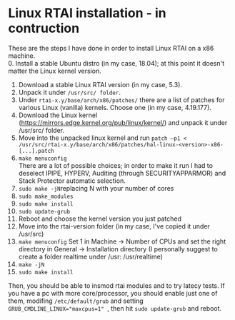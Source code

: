 # Linux RTAI installation - in contruction
These are the steps I have done in order to install Linux RTAI on a x86 machine.  
   0. Install a stable Ubuntu distro (in my case, 18.04); at this point it doesn't matter the Linux kernel version.  
   1. Download a stable Linux RTAI version (in my case, 5.3).  
   2. Unpack it under `/usr/src/ folder`.  
   3. Under `rtai-x.y/base/arch/x86/patches/` there are a list of patches for various Linux (vanilla) kernels. Choose one (in my case, 4.19.177).  
   4. Download the Linux kernel (https://mirrors.edge.kernel.org/pub/linux/kernel/) and unpack it under /usr/src/ folder.  
   5. Move into the unpacked linux kernel and run `patch –p1 < /usr/src/rtai-x.y/base/arch/x86/patches/hal-linux-<version>-x86-[...].patch`  
   6. `make menuconfig`  
		There are a lot of possible choices; in order to make it run I had to deselect IPIPE, HYPERV, Auditing (through SECURITYAPPARMOR) and Stack Protector automatic selection.  
   7. `sudo make -jN`replacing N with your number of cores  
   8. `sudo make_modules`  
   9. `sudo make install`  
   10. `sudo update-grub`  
   11. Reboot and choose the kernel version you just patched  
   12. Move into the rtai-version folder (in my case, I've copied it under /usr/src)  
   13. `make menuconfig`
		Set 1 in Machine -> Number of CPUs and set the right directory in General -> Installation directory (I personally suggest to create a folder realtime under /usr: /usr/realtime)  
   14. `make -jN`  
   15. `sudo make install`
	
Then, you should be able to insmod rtai modules and to try latecy tests. If you have a pc with more core/processor, you should enable just one of them, modifing `/etc/default/grub` and setting `GRUB_CMDLINE_LINUX="maxcpus=1" `, then hit `sudo update-grub` and reboot.

		
